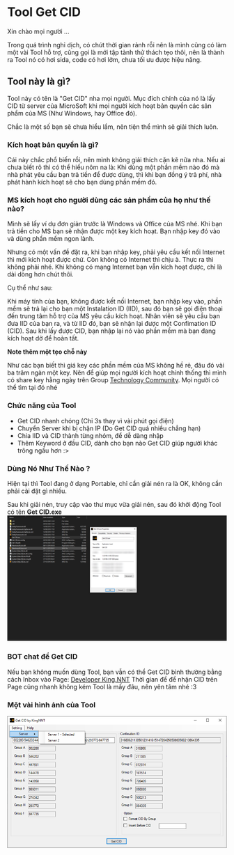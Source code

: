 # Tool Get CID

Xin chào mọi người ...

Trong quá trình nghỉ dịch, có chút thời gian rảnh rỗi nên là mình cũng có làm một vài Tool hỗ trợ, cũng gọi là mới tập tành thử thách tẹo thôi, nên là thành ra Tool nó có hơi sida, code có hơi lởm, chưa tối ưu được hiệu năng.

## Tool này là gì?

Tool này có tên là "Get CID" nha mọi người. Mục đích chính của nó là lấy CID từ server của MicroSoft khi mọi người kích hoạt bản quyền các sản phẩm của MS (Như Windows, hay Office đó).

Chắc là một số bạn sẽ chưa hiểu lắm, nên tiện thể mình sẽ giải thích luôn.

### Kích hoạt bản quyền là gì?

Cái này chắc phổ biến rồi, nên mình không giải thích cặn kẽ nữa nha. Nếu ai chưa biết rõ thì có thể hiểu nôm na là: Khi dùng một phần mềm nào đó mà nhà phát yêu cầu bạn trả tiền để được dùng, thì khi bạn đồng ý trả phí, nhà phát hành kích hoạt sẽ cho bạn dùng phần mềm đó.

### MS kích hoạt cho người dùng các sản phẩm của họ như thế nào?

Mình sẽ lấy ví dụ đơn giản trước là Windows và Office của MS nhé. Khi bạn trả tiền cho MS bạn sẽ nhận được một key kích hoạt. Bạn nhập key đó vào và dùng phần mềm ngon lành.

Nhưng có một vấn đề đặt ra, khi bạn nhập key, phải yêu cầu kết nối Internet thì mới kích hoạt được chứ. Còn không có Internet thì chịu à. Thực ra thì không phải nhé. Khi không có mạng Internet bạn vẫn kích hoạt được, chỉ là dài dòng hơn chút thôi.

Cụ thể như sau:

Khi máy tính của bạn, không được kết nối Internet, bạn nhập key vào, phần mềm sẽ trả lại cho bạn một Instalation ID (IID), sau đó bạn sẽ gọi điện thoại đến trung tâm hỗ trợ của MS yêu cầu kích hoạt. Nhân viên sẽ yêu cầu bạn đưa IID của bạn ra, và từ IID đó, bạn sẽ nhận lại được một Confimation ID (CID). Sau khi lấy được CID, bạn nhập lại nó vào phần mềm mà bạn đang kích hoạt dở để hoàn tất.

**Note thêm một tẹo chỗ này**

Như các bạn biết thì giá key các phần mềm của MS không hề rẻ, đâu đó vài ba trăm ngàn một key. Nên để giúp mọi người kích hoạt chính thống thì mình có share key hằng ngày trên Group [Technology Community](https://www.facebook.com/groups/Developer.KingNNT). Mọi người có thể tìm tại đó nhé

### Chức năng của Tool

- Get CID nhanh chóng (Chỉ 3s thay vì vài phút gọi điện)
- Chuyển Server khi bị chặn IP (Do Get CID quá nhiều chẳng hạn)
- Chia IID và CID thành từng nhóm, để dễ dàng nhập
- Thêm Keyword ở đầu CID, dành cho bạn nào Get CID giúp người khác trông ngầu hơn :>

### Dùng Nó Như Thế Nào ?

Hiện tại thì Tool đang ở dạng Portable, chỉ cần giải nén ra là OK, không cần phải cài đặt gì nhiều.

Sau khi giải nén, truy cập vào thư mục vừa giải nén, sau đó khởi động Tool có tên **Get CID.exe**
![How To Run](https://github.com/KingNNT/MS-Tools/blob/master/Get%20CID/Image/Image2.png?raw=true)

### BOT chat để Get CID

Nếu bạn không muốn dùng Tool, bạn vẫn có thể Get CID bình thường bằng cách Inbox vào Page: [Developer King.NNT](https://www.facebook.com/Dev.KingNNT)
Thời gian để để nhận CID trên Page cũng nhanh không kém Tool là mấy đâu, nên yên tâm nhé :3

### Một vài hình ảnh của Tool

![Tool Get CID](https://github.com/KingNNT/MS-Tools/blob/master/Get%20CID/Image/Image.png?raw=true)